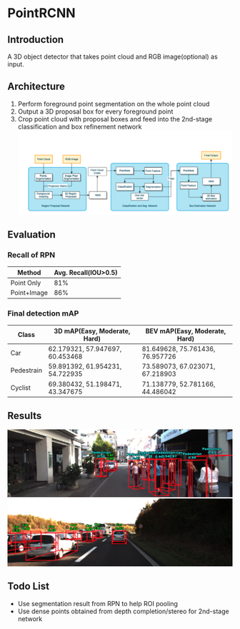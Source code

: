 # PointRCNN

## Introduction
A 3D object detector that takes point cloud and RGB image(optional) as input.

## Architecture
1. Perform foreground point segmentation on the whole point cloud
2. Output a 3D proposal box for every foreground point
3. Crop point cloud with proposal boxes and feed into the 2nd-stage classification and box refinement network
![](images/architecture2.png)

## Evaluation
### Recall of RPN
|    Method  | Avg. Recall(IOU>0.5)|
| ---------- | ------------------- |
| Point Only |                 81% |
| Point+Image|                 86% |

### Final detection mAP

|    Class   | 3D mAP(Easy, Moderate, Hard)  | BEV mAP(Easy, Moderate, Hard)  |
| ---------- | ----------------------------- |--------------------------------|
| Car        | 62.179321, 57.947697, 60.453468 |81.649628, 75.761436, 76.957726|
| Pedestrain | 59.891392, 61.954231, 54.722935 |73.589073, 67.023071, 67.218903|
| Cyclist    | 69.380432, 51.198471, 43.347675 |71.138779, 52.781166, 44.486042|



## Results
![](images/001101.png)
![](images/001138.png)

## Todo List
- Use segmentation result from RPN to help ROI pooling
- Use dense points obtained from depth completion/stereo for 2nd-stage network
